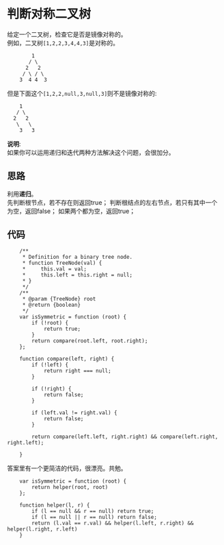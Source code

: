 # 判断对称二叉树
给定一个二叉树，检查它是否是镜像对称的。  
例如，二叉树`[1,2,2,3,4,4,3]`是对称的。

            1
           / \
          2   2
         / \ / \
        3  4 4  3
但是下面这个`[1,2,2,null,3,null,3]`则不是镜像对称的:

        1
       / \
      2   2
       \   \
        3   3
**说明**:  
如果你可以运用递归和迭代两种方法解决这个问题，会很加分。
## 思路
利用**递归**。  
先判断根节点，若不存在则返回true；
判断根结点的左右节点，若只有其中一个为空，返回false；
如果两个都为空，返回true；
## 代码

        /**
         * Definition for a binary tree node.
         * function TreeNode(val) {
         *     this.val = val;
         *     this.left = this.right = null;
         * }
         */
        /**
         * @param {TreeNode} root
         * @return {boolean}
         */
        var isSymmetric = function (root) {
            if (!root) {
                return true;
            }
            return compare(root.left, root.right);
        };

        function compare(left, right) {
            if (!left) {
                return right === null;
            }

            if (!right) {
                return false;
            }

            if (left.val != right.val) {
                return false;
            }

            return compare(left.left, right.right) && compare(left.right, right.left);

        }

答案里有一个更简洁的代码，很漂亮。共勉。

        var isSymmetric = function (root) {
            return helper(root, root)
        };

        function helper(l, r) {
            if (l == null && r == null) return true;
            if (l == null || r == null) return false;
            return (l.val == r.val) && helper(l.left, r.right) && helper(l.right, r.left)
        }


